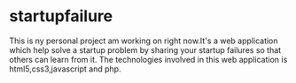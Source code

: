 # startupfailure
This is ny personal project am working on right now.It's a web application which help solve a startup problem by sharing your startup failures
so that others can learn from it.
The technologies involved in this web application is html5,css3,javascript and php.
